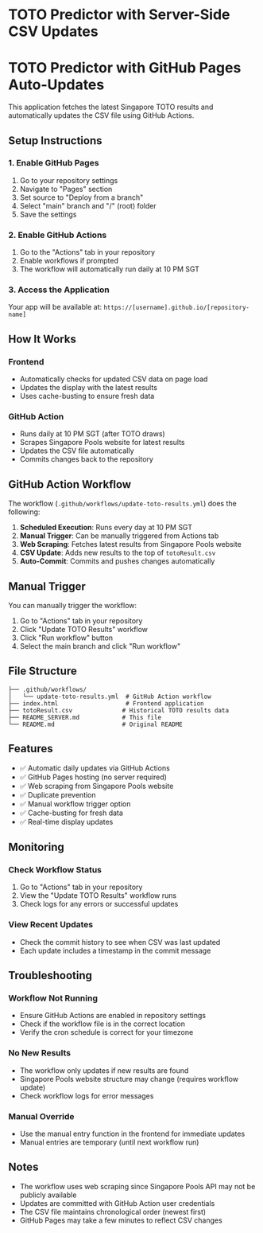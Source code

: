 # TOTO Predictor with Server-Side CSV Updates

# TOTO Predictor with GitHub Pages Auto-Updates

This application fetches the latest Singapore TOTO results and automatically updates the CSV file using GitHub Actions.

## Setup Instructions

### 1. Enable GitHub Pages
1. Go to your repository settings
2. Navigate to "Pages" section
3. Set source to "Deploy from a branch"
4. Select "main" branch and "/" (root) folder
5. Save the settings

### 2. Enable GitHub Actions
1. Go to the "Actions" tab in your repository
2. Enable workflows if prompted
3. The workflow will automatically run daily at 10 PM SGT

### 3. Access the Application

Your app will be available at: `https://[username].github.io/[repository-name]`

## How It Works

### Frontend
- Automatically checks for updated CSV data on page load
- Updates the display with the latest results
- Uses cache-busting to ensure fresh data

### GitHub Action
- Runs daily at 10 PM SGT (after TOTO draws)
- Scrapes Singapore Pools website for latest results
- Updates the CSV file automatically
- Commits changes back to the repository

## GitHub Action Workflow

The workflow (`.github/workflows/update-toto-results.yml`) does the following:

1. **Scheduled Execution**: Runs every day at 10 PM SGT
2. **Manual Trigger**: Can be manually triggered from Actions tab
3. **Web Scraping**: Fetches latest results from Singapore Pools website
4. **CSV Update**: Adds new results to the top of `totoResult.csv`
5. **Auto-Commit**: Commits and pushes changes automatically

## Manual Trigger

You can manually trigger the workflow:
1. Go to "Actions" tab in your repository
2. Click "Update TOTO Results" workflow
3. Click "Run workflow" button
4. Select the main branch and click "Run workflow"

## File Structure

```
├── .github/workflows/
│   └── update-toto-results.yml  # GitHub Action workflow
├── index.html                   # Frontend application
├── totoResult.csv              # Historical TOTO results data
├── README_SERVER.md            # This file
└── README.md                   # Original README
```

## Features

- ✅ Automatic daily updates via GitHub Actions
- ✅ GitHub Pages hosting (no server required)
- ✅ Web scraping from Singapore Pools website
- ✅ Duplicate prevention
- ✅ Manual workflow trigger option
- ✅ Cache-busting for fresh data
- ✅ Real-time display updates

## Monitoring

### Check Workflow Status
1. Go to "Actions" tab in your repository
2. View the "Update TOTO Results" workflow runs
3. Check logs for any errors or successful updates

### View Recent Updates
- Check the commit history to see when CSV was last updated
- Each update includes a timestamp in the commit message

## Troubleshooting

### Workflow Not Running
- Ensure GitHub Actions are enabled in repository settings
- Check if the workflow file is in the correct location
- Verify the cron schedule is correct for your timezone

### No New Results
- The workflow only updates if new results are found
- Singapore Pools website structure may change (requires workflow update)
- Check workflow logs for error messages

### Manual Override
- Use the manual entry function in the frontend for immediate updates
- Manual entries are temporary (until next workflow run)

## Notes

- The workflow uses web scraping since Singapore Pools API may not be publicly available
- Updates are committed with GitHub Action user credentials
- The CSV file maintains chronological order (newest first)
- GitHub Pages may take a few minutes to reflect CSV changes
